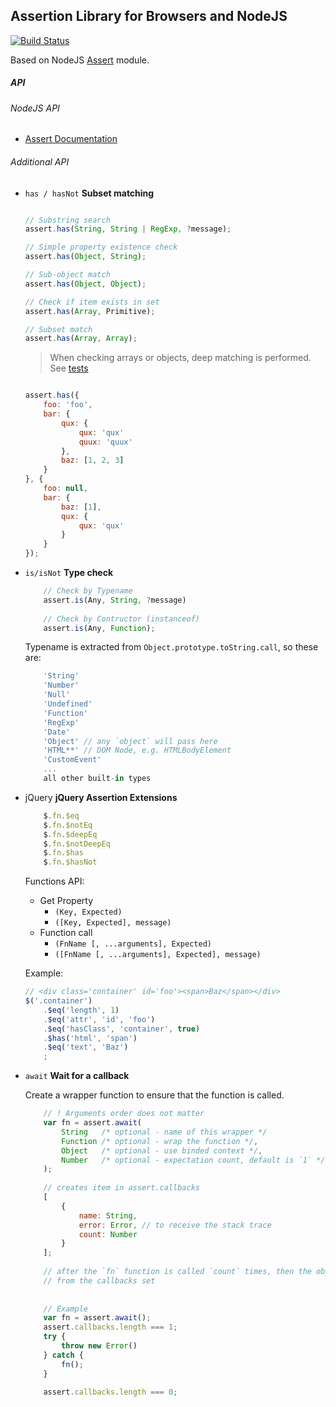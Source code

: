 Assertion Library for Browsers and NodeJS
----
[![Build Status](https://travis-ci.org/atmajs/assertion.png?branch=master)](https://travis-ci.org/atmajs/assertion)

Based on NodeJS [Assert](http://nodejs.org/api/assert.html) module.


##### API

###### NodeJS API

- [Assert Documentation](http://nodejs.org/api/assert.html)

###### Additional API

- `has / hasNot`
	**Subset matching**
	
	```javascript
	
	// Substring search
	assert.has(String, String | RegExp, ?message);
	
	// Simple property existence check
	assert.has(Object, String);
	
	// Sub-object match
	assert.has(Object, Object);
	
	// Check if item exists in set
	assert.has(Array, Primitive);
	
	// Subset match
	assert.has(Array, Array);
	```
	
	> When checking arrays or objects, deep matching is performed. See [tests](https://github.com/atmajs/assertion/blob/master/test/has.test)
	
	```javascript
	
	assert.has({
		foo: 'foo',
		bar: {
			qux: {
				qux: 'qux'
				quux: 'quux'
			},
			baz: [1, 2, 3]
		}
	}, {
		foo: null,
		bar: {
			baz: [1],
			qux: {
				qux: 'qux'
			}
		}
	});
	
	```

- `is/isNot`
	**Type check**
	```javascript
		// Check by Typename
		assert.is(Any, String, ?message)
		
		// Check by Contructor (instanceof)
		assert.is(Any, Function);
	```
	Typename is extracted from `Object.prototype.toString.call`, so these are:
	```javascript
		'String'
		'Number'
		'Null'
		'Undefined'
		'Function'
		'RegExp'
		'Date'
		'Object' // any `object` will pass here
		'HTML**' // DOM Node, e.g. HTMLBodyElement
		'CustomEvent'
		...
		all other built-in types
	```

- jQuery
	**jQuery Assertion Extensions**
	```javascript
		$.fn.$eq
		$.fn.$notEq
		$.fn.$deepEq
		$.fn.$notDeepEq
		$.fn.$has
		$.fn.$hasNot
	```
	Functions API:
	- Get Property
		- ``` (Key, Expected) ```
		- ``` ([Key, Expected], message) ```
	- Function call
		- ``` (FnName [, ...arguments], Expected) ```
		- ``` ([FnName [, ...arguments], Expected], message) ```
	
	Example:
	```javascript
	// <div class='container' id='foo'><span>Baz</span></div>
	$('.container')
		.$eq('length', 1)
		.$eq('attr', 'id', 'foo')
		.$eq('hasClass', 'container', true)
		.$has('html', 'span')
		.$eq('text', 'Baz')
		;
	```
	

- `await`
	**Wait for a callback**
	
	Create a wrapper function to ensure that the function is called.
	```javascript
		// ! Arguments order does not matter
		var fn = assert.await(
			String   /* optional - name of this wrapper */
			Function /* optional - wrap the function */,
			Object   /* optional - use binded context */,
			Number   /* optional - expectation count, default is `1` */
		);
		
		// creates item in assert.callbacks
		[
			{
				name: String,
				error: Error, // to receive the stack trace
				count: Number
			}
		];
		
		// after the `fn` function is called `count` times, then the object is removed
		// from the callbacks set
		
		
		// Example
		var fn = assert.await();
		assert.callbacks.length === 1;
		try {
			throw new Error()
		} catch {
			fn();
		}
		
		assert.callbacks.length === 0;
		
	```
	
	
